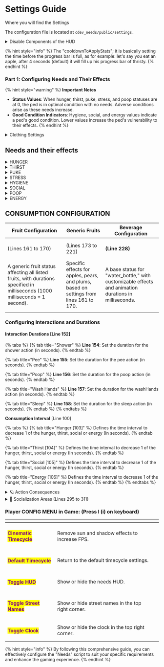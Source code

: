 # Settings Guide

Where you will find the Settings

The configuration file is located at `cdev_needs/public/settings.`

<details>

<summary>Disable Components of the HUD</summary>

Disable components from UI, allowing you to use any HUD.

* Indicators
  * _Type:_ <mark style="color:purple;">Boolean</mark>
  * _Description:_ Disable the indicators.
* Informations
  * _Type:_ <mark style="color:purple;">Boolean</mark>
  * _Description:_ Disable the informations.

<!---->

* Speedometer
  * _Type:_ <mark style="color:purple;">Boolean</mark>
  * _Description:_ Disable the speedometer.
* Notifys
  * _Type:_ <mark style="color:purple;">Boolean</mark>
  * _Description:_ Disable the notifys.

</details>

{% hint style="info" %}
The "cooldownToApplyStats"; it is basically setting the time before the progress bar is full, as for example: let's say you eat an apple, after 4 seconds (default) it will fill up his progress bar of thristy.
{% endhint %}

### Part 1: Configuring Needs and Their Effects

{% hint style="warning" %}
**Important Notes**

* **Status Values**: When hunger, thirst, puke, stress, and poop statuses are at 0, the ped is in optimal condition with no needs. Adverse conditions arise as these needs increase.
* **Good Condition Indicators**: Hygiene, social, and energy values indicate a ped's good condition. Lower values increase the ped's vulnerability to their effects.
{% endhint %}

<details>

<summary>Clothing Settings</summary>

You can modify and define the player's clothing to ensure they appear naked while peeing or using the shower. \
\
Lines 70 to 98 specify each part of the body and the corresponding numbers to change.

</details>

## Needs and their effects

<details>

<summary>HUNGER</summary>

&#x20;    <mark style="color:blue;">✨</mark><mark style="color:purple;">**Effects:**</mark> when hunger is defined (line 112), two main effects occur:

* The ped rubs their belly and stomach growling sounds occur periodically.
* These effects can be intensified by adjusting the frequency (line 114) and the damage received (line 113) when hunger reaches 100.\
  \
  ⚙️ <mark style="color:purple;">**Configuration**</mark><mark style="color:purple;">:</mark>\

* **Line 111**: Set the time interval for hunger warnings.
* **Line 112**: Set the threshold for hunger notifications.
* **Line 113**: Set the damage value at maximum hunger.
* **Line 114**: Set the damage frequency at maximum hunger.



</details>

<details>

<summary>THIRST</summary>

<mark style="color:blue;">✨</mark><mark style="color:purple;">**Effects:**</mark> when thirst is defined (line 118), two main effects occur:

* The ped walks with a drunken animation (line 117).
* To prevent bypassing this mechanic, the ped reverts to the animation periodically (line 119) if conditions persist (line 118).

\
⚙️ <mark style="color:purple;">**Configuration**</mark><mark style="color:purple;">:</mark>

* **Line 117**: Set the animation for severe thirst.
* **Line 118**: Set the threshold for thirst warnings.
* **Line 119**: Set the condition to reset the walking animation.
* **Line 120**: Set the damage value at maximum thirst.
* **Line 121**: Set the damage frequency at maximum thirst.

</details>

<details>

<summary>PUKE</summary>

<mark style="color:blue;">✨</mark><mark style="color:purple;">**Effects:**</mark> Puking resets hunger and thirst to values set in lines 124 and 125, respectively. Adjust these values with caution to avoid excessive damage.

\
⚙️ <mark style="color:purple;">**Configuration**</mark><mark style="color:purple;">:</mark>

* **Line 124**: Set the hunger reset value after puking.
* **Line 125**: Set the thirst reset value after puking.

</details>

<details>

<summary>STRESS</summary>

<mark style="color:blue;">✨</mark><mark style="color:purple;">**Effects:**</mark> Stress effects trigger when the ped's stress exceeds the value set in line 128. The intensity of these effects can be adjusted.

\
⚙️ <mark style="color:purple;">**Configuration**</mark><mark style="color:purple;">:</mark>

* **Line 128**: Set the stress threshold.
* **Line 129**: Set the frequency of stress effects.
* **Line 131**: Set the intensity of stress effects.

</details>

<details>

<summary>HYGIENE</summary>

<mark style="color:blue;">✨</mark><mark style="color:purple;">**Effects:**</mark> when hygiene falls below the value set in line 135, the ped periodically receives warnings and performs a self-sniffing animation.

\
⚙️ <mark style="color:purple;">**Configuration**</mark><mark style="color:purple;">:</mark>

* **Line 134**: Set the frequency of hygiene warnings.
* **Line 135**: Set the hygiene threshold for warnings.

</details>

<details>

<summary>SOCIAL</summary>

<mark style="color:blue;">✨</mark><mark style="color:purple;">**Effects:**</mark> Low social values increase food and drink consumption, exacerbating hunger and thirst based on multipliers in line 139.

\
⚙️ <mark style="color:purple;">**Configuration**</mark><mark style="color:purple;">:</mark>

* **Line 138**: Set the social threshold.
* **Line 139**: Set the multipliers for hunger and thirst consumption.

</details>

<details>

<summary>POOP</summary>

<mark style="color:blue;">✨</mark><mark style="color:purple;">**Effects:**</mark> when the poop value exceeds the threshold set in line 142, the ped randomly farts based on the percentage chance set in line 143.

\
⚙️ <mark style="color:purple;">**Configuration**</mark><mark style="color:purple;">:</mark>

* **Line 142**: Set the poop threshold.
* **Line 143**: Set the percentage chance of farting.

</details>

<details>

<summary>ENERGY</summary>

<mark style="color:blue;">✨</mark><mark style="color:purple;">**Effects:**</mark> when energy falls below the value set in line 147, the screen flashes black periodically.

\
⚙️ <mark style="color:purple;">**Configuration**</mark><mark style="color:purple;">:</mark>

* **Line 146**: Set the blackscreen interval.
* **Line 147**: Set the energy threshold for low energy effects.
* **Line 148**: Set the blackscreen duration in milliseconds.

</details>



## CONSUMPTION CONFIGURATION

| Fruit Configuration                                                                                                          | Generic Fruits                                                                          | Beverage Configuration                                                                                |
| ---------------------------------------------------------------------------------------------------------------------------- | --------------------------------------------------------------------------------------- | ----------------------------------------------------------------------------------------------------- |
| (Lines 161 to 170)                                                                                                           | (Lines 173 to 221)                                                                      | <h4>(Line 228)</h4>                                                                                   |
| A generic fruit status affecting all listed fruits, with durations specified in milliseconds (1000 milliseconds = 1 second). | Specific effects for apples, pears, and plums, based on settings from lines 161 to 170. | A base status for "water\_bottle," with customizable effects and animation durations in milliseconds. |
|                                                                                                                              |                                                                                         |                                                                                                       |

### Configuring Interactions and Durations

#### Interaction Durations \[Line 152]

{% tabs %}
{% tab title="Shower" %}
**Line 154**: Set the duration for the shower action (in seconds).
{% endtab %}

{% tab title="Pee" %}
**Line 155**: Set the duration for the pee action (in seconds).
{% endtab %}

{% tab title="Poop" %}
**Line 156**: Set the duration for the poop action (in seconds).
{% endtab %}

{% tab title="Wash Hands" %}
**Line 157**: Set the duration for the washHands action (in seconds).
{% endtab %}

{% tab title="Sleep" %}
**Line 158**: Set the duration for the sleep action (in seconds).
{% endtab %}
{% endtabs %}

**Consumption Interval** \[Line 100]

{% tabs %}
{% tab title="Hunger [103]" %}
Defines the time interval to decrease 1 of the hunger, thirst, social or energy (In seconds).
{% endtab %}

{% tab title="Thirst [104]" %}
Defines the time interval to decrease 1 of the hunger, thirst, social or energy (In seconds).
{% endtab %}

{% tab title="Social [105]" %}
Defines the time interval to decrease 1 of the hunger, thirst, social or energy (In seconds).
{% endtab %}

{% tab title="Energy [106]" %}
Defines the time interval to decrease 1 of the hunger, thirst, social or energy (In seconds).
{% endtab %}
{% endtabs %}

<details>

<summary>🪐 Action Consequences</summary>

Actions and their respective status effects.

</details>

<details>

<summary>💫 Socialization Areas (Lines 295 to 311)</summary>

Define socialization areas to drastically reduce social needs.

* <mark style="color:purple;">**Line 297**</mark><mark style="color:purple;">:</mark> Set the interval for the effects of the socialization area.

<!---->

* <mark style="color:purple;">**Line 301**</mark><mark style="color:purple;">:</mark> Set the radius of the socialization area.

<!---->

* <mark style="color:purple;">**Line 303**</mark><mark style="color:purple;">:</mark> Set the amount of stress reduction within the socialization area.

<!---->

* <mark style="color:purple;">**Line 304**</mark><mark style="color:purple;">:</mark> Set the amount of social increase within the socialization area.

</details>

### Player CONFIG MENU in Game: (Press I (i) on keyboard)

<table data-view="cards"><thead><tr><th></th><th></th><th></th></tr></thead><tbody><tr><td><h4><mark style="color:purple;">Cinematic Timecycle</mark></h4></td><td>Remove sun and shadow effects to increase FPS.</td><td></td></tr><tr><td><h4><mark style="color:purple;">Default Timecycle</mark></h4></td><td>Return to the default timecycle settings.</td><td></td></tr><tr><td><h4><mark style="color:purple;">Toggle HUD</mark></h4></td><td>Show or hide the needs HUD.</td><td></td></tr><tr><td><h4><mark style="color:purple;">Toggle Street Names</mark></h4></td><td>Show or hide street names in the top right corner.</td><td></td></tr><tr><td><h4><mark style="color:purple;">Toggle Clock</mark></h4></td><td>Show or hide the clock in the top right corner.</td><td></td></tr></tbody></table>

{% hint style="info" %}
By following this comprehensive guide, you can effectively configure the "Needs" script to suit your specific requirements and enhance the gaming experience.
{% endhint %}
